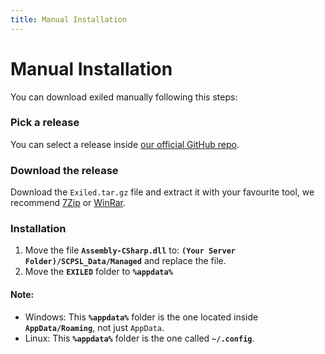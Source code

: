 ```yaml
---
title: Manual Installation
---
```


# Manual Installation

You can download exiled manually following this steps:

### Pick a release

You can select a release inside [our official GitHub repo](https://github.com/ExMod-Team/EXILED/releases/).

### Download the release

Download the `Exiled.tar.gz` file and extract it with your favourite tool, we recommend [7Zip](https://www.7-zip.org/) or [WinRar](https://www.win-rar.com/download.html?&L=6).

### Installation

1. Move the file **`Assembly-CSharp.dll`** to: **`(Your Server Folder)/SCPSL_Data/Managed`** and replace the file.
2. Move the **`EXILED`** folder to **`%appdata%`**

#### Note:

-   Windows: This **`%appdata%`** folder is the one located inside **`AppData/Roaming`**, not just `AppData`.
-   Linux: This **`%appdata%`** folder is the one called **`~/.config`**.
